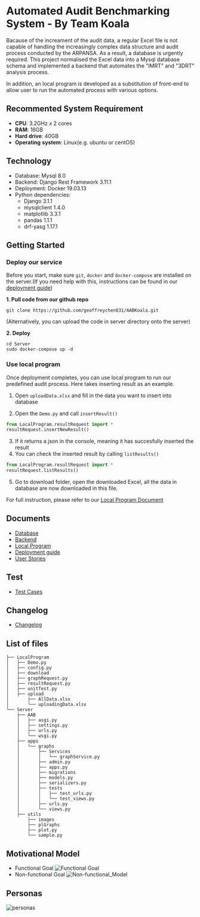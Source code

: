 # Automated Audit Benchmarking System - By Team Koala
Bacause of the increament of the audit data, a regular Excel file is not capable of handling the increasingly complex data structure and audit process conducted by the ARPANSA. As a result, a database is urgently required. This project normalised the Excel data into a Mysql database schema and implemented a backend that automates the "IMRT" and "3DRT" analysis process. 

In addition, an local program is developed as a substitution of front-end to allow user to run the automated process with various options.

## Recommented System Requirement

* **CPU**: 3.2GHz x 2 cores
* **RAM**: 16GB
* **Hard drive**: 40GB
* **Operating** **system**: Linux(e.g. ubuntu or centOS)

## Technology
* Database: Mysql 8.0
* Backend: Django Rest Framework 3.11.1
* Deployment: Docker 19.03.13
* Python dependencies:
  * Django 3.1.1
  * mysqlclient 1.4.0
  * matplotlib 3.3.1
  * pandas 1.1.1
  * drf-yasg 1.17.1

## Getting Started
### Deploy our service
Before you start, make sure `git`, `docker` and `docker-compose` are installed on the server.(If you need help with this, instructions can be found in our [deployment guide](https://github.com/geoffreychen831/AABKoala/blob/doc/deploy/deployment%20guide/AA-Koala%20Deployment%20Guide.md))

**1. Pull code from our github repo**

   ```shell 
   git clone https://github.com/geoffreychen831/AABKoala.git
   ```

(Alternatively, you can upload the code in server directory onto the server)

**2. Deploy**

   ```shell
   cd Server
   sudo docker-compose up -d
   ```
### Use local program
Once deployment completes, you can use local program to run our predefined audit process.
Here takes inserting result as an example.
1. Open `uploadData.xlsx` and fill in the data you want to insert into database

2. Open the `Demo.py` and call `insertResult()`
```python
from LocalProgram.resultRequest import *
resultRequest.insertNewResult()
```
3. If it returns a json in the console, meaning it has succesfully inserted the result
4. You can check the inserted result by calling `listResults()`
```python
from LocalProgram.resultRequest import *
resultRequest.listResults()
```
5. Go to download folder, open the downloaded Excel, all the data in database are now downloaded in this file.

For full instruction, please refer to our [Local Program Document](https://github.com/geoffreychen831/AABKoala/blob/doc/local/local%20program%20guide/local%20program%20guide.md)

## Documents
* [Database](https://github.com/geoffreychen831/AABKoala/blob/doc/database/database%20guide/AA-Koala_Database_Guide.md)
* [Backend](https://github.com/geoffreychen831/AABKoala/blob/doc/backend/backend%20guide/Server.md)
* [Local Program](https://github.com/geoffreychen831/AABKoala/blob/doc/local/local%20program%20guide/local%20program%20guide.md)
* [Deployment guide](https://github.com/geoffreychen831/AABKoala/blob/doc/deploy/deployment%20guide/AA-Koala%20Deployment%20Guide.md)
* [User Stories](https://github.com/geoffreychen831/AABKoala/blob/master/Doc/Userstories.pdf)

## Test
* [Test Cases](https://github.com/geoffreychen831/AABKoala/blob/master/Test/FunctionalTestCase.pdf)

## Changelog
* [Changelog](https://github.com/geoffreychen831/AABKoala/blob/doc/changelog/CHANGLOG.md)

## List of files
```
├── LocalProgram
│   ├── Demo.py
│   ├── config.py
│   ├── download
│   ├── graphRequest.py
│   ├── resultRequest.py
│   ├── unitTest.py
│   ├── upload
│      	├── AllData.xlsx
│      	└── uploadingData.xlsx
└── Server
    ├── AAB
    │   ├── asgi.py
    │   ├── settings.py
    │   ├── urls.py
    │   └── wsgi.py
    ├── apps
    │   └── graphs
    │       ├── Services
    │       │   └── graphService.py
    │       ├── admin.py
    │       ├── apps.py
    │       ├── migrations
    │       ├── models.py
    │       ├── serializers.py
    │       ├── tests
    │       │   ├── test_urls.py
    │       │   └── test_views.py
    │       ├── urls.py
    │       └── views.py
    ├── utils
        ├── images
        ├── plGraphs  
        ├── plot.py
        └── sample.py
```

## Motivational Model
* Functional Goal
![Functional Goal](https://github.com/geoffreychen831/AABKoala/blob/doc/images/images/Functional_Model.png)
* Non-functional Goal
![Non-functional_Model](https://github.com/geoffreychen831/AABKoala/blob/doc/images/images/Non-functional_Model.png)

## Personas
![personas](https://github.com/geoffreychen831/AABKoala/blob/doc/images/images/personas.png)
